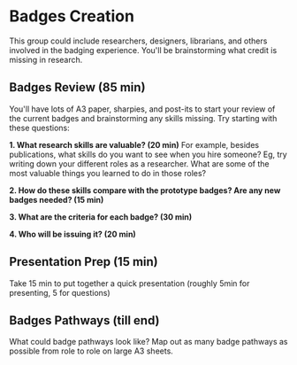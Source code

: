 # Badges Creation

This group could include researchers, designers, librarians, and others involved in the badging experience.
You'll be brainstorming what credit is missing in research. 


## Badges Review (85 min)

You'll have lots of A3 paper, sharpies, and post-its to start your review of the current badges and brainstorming any skills missing. Try starting with these questions:

**1. What research skills are valuable? (20 min)** 
For example, besides publications, what skills do you want to see when you hire someone? Eg, try writing down your different roles as a researcher. What are some of the most valuable things you learned to do in those roles?

**2. How do these skills compare with the prototype badges? Are any new badges needed? (15 min)**

**3.	What are the criteria for each badge? (30 min)**

**4.	Who will be issuing it? (20 min)**

## Presentation Prep (15 min)
Take 15 min to put together a quick presentation (roughly 5min for presenting, 5 for questions)

## Badges Pathways (till end)

What could badge pathways look like? Map out as many badge pathways as possible from role to role on large A3 sheets.



